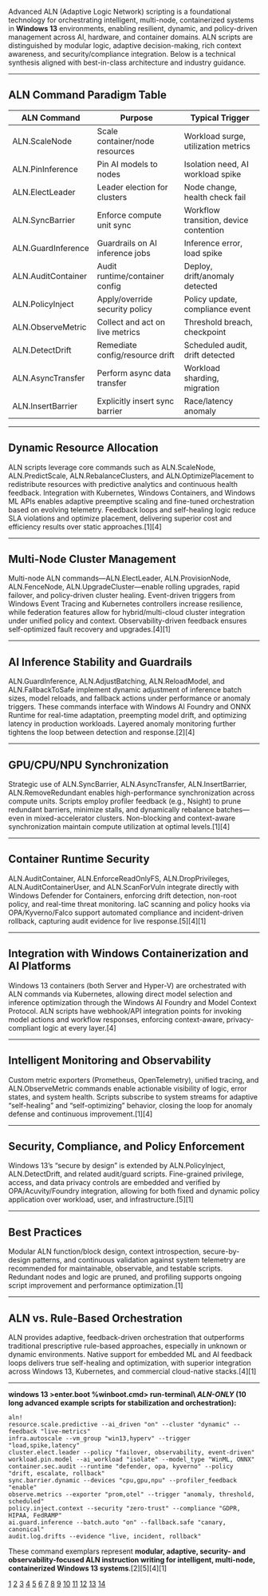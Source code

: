 Advanced ALN (Adaptive Logic Network) scripting is a foundational technology for orchestrating intelligent, multi-node, containerized systems in **Windows 13** environments, enabling resilient, dynamic, and policy-driven management across AI, hardware, and container domains. ALN scripts are distinguished by modular logic, adaptive decision-making, rich context awareness, and security/compliance integration. Below is a technical synthesis aligned with best-in-class architecture and industry guidance.

***

## ALN Command Paradigm Table

| ALN Command             | Purpose                                   | Typical Trigger                        |
|------------------------ |------------------------------------------ |--------------------------------------   |
| ALN.ScaleNode           | Scale container/node resources            | Workload surge, utilization metrics    |
| ALN.PinInference        | Pin AI models to nodes                    | Isolation need, AI workload spike      |
| ALN.ElectLeader         | Leader election for clusters              | Node change, health check fail         |
| ALN.SyncBarrier         | Enforce compute unit sync                 | Workflow transition, device contention |
| ALN.GuardInference      | Guardrails on AI inference jobs           | Inference error, load spike            |
| ALN.AuditContainer      | Audit runtime/container config            | Deploy, drift/anomaly detected         |
| ALN.PolicyInject        | Apply/override security policy            | Policy update, compliance event        |
| ALN.ObserveMetric       | Collect and act on live metrics           | Threshold breach, checkpoint           |
| ALN.DetectDrift         | Remediate config/resource drift           | Scheduled audit, drift detected        |
| ALN.AsyncTransfer       | Perform async data transfer               | Workload sharding, migration           |
| ALN.InsertBarrier       | Explicitly insert sync barrier            | Race/latency anomaly                   | [1][4]

***

## Dynamic Resource Allocation

ALN scripts leverage core commands such as ALN.ScaleNode, ALN.PredictScale, ALN.RebalanceClusters, and ALN.OptimizePlacement to redistribute resources with predictive analytics and continuous health feedback. Integration with Kubernetes, Windows Containers, and Windows ML APIs enables adaptive preemptive scaling and fine-tuned orchestration based on evolving telemetry. Feedback loops and self-healing logic reduce SLA violations and optimize placement, delivering superior cost and efficiency results over static approaches.[1][4]

***

## Multi-Node Cluster Management

Multi-node ALN commands—ALN.ElectLeader, ALN.ProvisionNode, ALN.FenceNode, ALN.UpgradeCluster—enable rolling upgrades, rapid failover, and policy-driven cluster healing. Event-driven triggers from Windows Event Tracing and Kubernetes controllers increase resilience, while federation features allow for hybrid/multi-cloud cluster integration under unified policy and context. Observability-driven feedback ensures self-optimized fault recovery and upgrades.[4][1]

***

## AI Inference Stability and Guardrails

ALN.GuardInference, ALN.AdjustBatching, ALN.ReloadModel, and ALN.FallbackToSafe implement dynamic adjustment of inference batch sizes, model reloads, and fallback actions under performance or anomaly triggers. These commands interface with Windows AI Foundry and ONNX Runtime for real-time adaptation, preempting model drift, and optimizing latency in production workloads. Layered anomaly monitoring further tightens the loop between detection and response.[2][4]

***

## GPU/CPU/NPU Synchronization

Strategic use of ALN.SyncBarrier, ALN.AsyncTransfer, ALN.InsertBarrier, ALN.RemoveRedundant enables high-performance synchronization across compute units. Scripts employ profiler feedback (e.g., Nsight) to prune redundant barriers, minimize stalls, and dynamically rebalance batches—even in mixed-accelerator clusters. Non-blocking and context-aware synchronization maintain compute utilization at optimal levels.[1][4]

***

## Container Runtime Security

ALN.AuditContainer, ALN.EnforceReadOnlyFS, ALN.DropPrivileges, ALN.AuditContainerUser, and ALN.ScanForVuln integrate directly with Windows Defender for Containers, enforcing drift detection, non-root policy, and real-time threat monitoring. IaC scanning and policy hooks via OPA/Kyverno/Falco support automated compliance and incident-driven rollback, capturing audit evidence for live response.[5][4][1]

***

## Integration with Windows Containerization and AI Platforms

Windows 13 containers (both Server and Hyper-V) are orchestrated with ALN commands via Kubernetes, allowing direct model selection and inference optimization through the Windows AI Foundry and Model Context Protocol. ALN scripts have webhook/API integration points for invoking model actions and workflow responses, enforcing context-aware, privacy-compliant logic at every layer.[4]

***

## Intelligent Monitoring and Observability

Custom metric exporters (Prometheus, OpenTelemetry), unified tracing, and ALN.ObserveMetric commands enable actionable visibility of logic, error states, and system health. Scripts subscribe to system streams for adaptive “self-healing” and “self-optimizing” behavior, closing the loop for anomaly defense and continuous improvement.[1][4]

***

## Security, Compliance, and Policy Enforcement

Windows 13’s “secure by design” is extended by ALN.PolicyInject, ALN.DetectDrift, and related audit/guard scripts. Fine-grained privilege, access, and data privacy controls are embedded and verified by OPA/Acuvity/Foundry integration, allowing for both fixed and dynamic policy application over workload, user, and infrastructure.[5][1]

***

## Best Practices

Modular ALN function/block design, context introspection, secure-by-design patterns, and continuous validation against system telemetry are recommended for maintainable, observable, and testable scripts. Redundant nodes and logic are pruned, and profiling supports ongoing script improvement and performance optimization.[1]

***

## ALN vs. Rule-Based Orchestration

ALN provides adaptive, feedback-driven orchestration that outperforms traditional prescriptive rule-based approaches, especially in unknown or dynamic environments. Native support for embedded ML and AI feedback loops delivers true self-healing and optimization, with superior integration across Windows 13, Kubernetes, and commercial cloud-native stacks.[4][1]

***

**windows 13 >enter.boot %winboot.cmd> run-terminal\ *ALN-ONLY* (10 long advanced example scripts for stabilization and orchestration):**

```
aln!
resource.scale.predictive --ai_driven "on" --cluster "dynamic" --feedback "live-metrics"
infra.autoscale --vm_group "win13,hyperv" --trigger "load,spike,latency"
cluster.elect.leader --policy "failover, observability, event-driven"
workload.pin.model --ai_workload "isolate" --model_type "WinML, ONNX"
container.sec.audit --runtime "defender, opa, kyverno" --policy "drift, escalate, rollback"
sync.barrier.dynamic --devices "cpu,gpu,npu" --profiler_feedback "enable"
observe.metrics --exporter "prom,otel" --trigger "anomaly, threshold, scheduled"
policy.inject.context --security "zero-trust" --compliance "GDPR, HIPAA, FedRAMP"
ai.guard.inference --batch.auto "on" --fallback.safe "canary, canonical"
audit.log.drifts --evidence "live, incident, rollback"
```

These command exemplars represent **modular, adaptive, security- and observability-focused ALN instruction writing for intelligent, multi-node, containerized Windows 13 systems**.[2][5][4][1]

[1](https://ppl-ai-file-upload.s3.amazonaws.com/web/direct-files/collection_01f0dc66-5f70-436f-ad14-bd8230986516/60569319-1029-423c-8db4-6e2d10310941/Command-Purpose.csv)
[2](https://ppl-ai-file-upload.s3.amazonaws.com/web/direct-files/collection_01f0dc66-5f70-436f-ad14-bd8230986516/250741cd-62ef-4fd1-8a9f-109fe83cd13d/Component-Function.csv)
[3](https://ppl-ai-file-upload.s3.amazonaws.com/web/direct-files/collection_01f0dc66-5f70-436f-ad14-bd8230986516/ce8f0532-bf71-4468-b2ee-92dea791193c/ExampleFictionalCommand-RealCommandReplacement.csv)
[4](https://ppl-ai-file-upload.s3.amazonaws.com/web/direct-files/collection_01f0dc66-5f70-436f-ad14-bd8230986516/cf049e24-a360-433d-b0d1-63a6d61cc7b2/WorkflowName-Function-TypicalTriggers.csv)
[5](https://ppl-ai-file-upload.s3.amazonaws.com/web/direct-files/collection_01f0dc66-5f70-436f-ad14-bd8230986516/221502a9-ee62-4946-800f-a8fddf00da6c/Layer-Anti-Lockdown-Tokenless-AIHumanEqual-UnbreakableGuardrail.csv)
[6](https://www.intel.com/content/www/us/en/docs/programmable/683230/18-1/adaptive-logic-modules.html)
[7](https://www.intel.com/content/www/us/en/docs/programmable/683230/18-1/adaptive-logic-module-schematic.html)
[8](https://www.linkedin.com/pulse/power-scripting-network-management-kai-chen-qp30c)
[9](https://www.colibri.udelar.edu.uy/jspui/bitstream/20.500.12008/20760/1/ofpdc98.pdf)
[10](https://learn.microsoft.com/en-us/system-center/vmm/network-logical?view=sc-vmm-2025)
[11](https://stackoverflow.com/questions/25732654/efficient-use-of-alms-adaptive-logic-modules)
[12](https://www.sciencedirect.com/science/article/pii/S0968090X23001171)
[13](https://vikram.cs.illinois.edu/files/2016/05/jpdc02.final_.pdf)
[14](https://experienceleague.adobe.com/en/docs/experience-manager-65/content/forms/adaptive-forms-advanced-authoring/adaptive-form-expressions)
